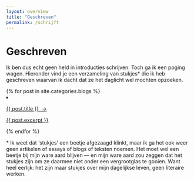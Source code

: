 ```yaml
---
layout: overview
title: "Geschreven"
permalink: /schrijft
---
```


# Geschreven
Ik ben dus echt geen held in introducties schrijven. Toch ga ik een poging wagen. Hieronder vind je een verzameling van stukjes* die ik heb geschreven waarvan ik dacht dat ze het daglicht wel mochten opzoeken.

<div class="blog-list">
{% for post in site.categories.blogs %}
  <li>
    <a href="{{ post.url }}">
      <div class="blog-preview">
        <p class="blog-title">{{ post.title }} &nbsp;&#8594;</p>
        <p class="blog-description">{{ post.excerpt }}</p>
      </div>
    </a>
  </li>
{% endfor %}
</div>

<div class="notes">
  <p class="note-item">* Ik weet dat ‘stukjes’ een beetje afgezaagd klinkt, maar ik ga het ook weer geen artikelen of essays of blogs of teksten noemen. Het moet wel een beetje bij mijn ware aard blijven — en mijn ware aard zou zeggen dat het stukjes zijn om ze daarmee niet onder een vergrootglas te gooien. Want heel eerlijk: het zijn maar stukjes over mijn dagelijkse leven, geen literaire werken.</p>
</div>
